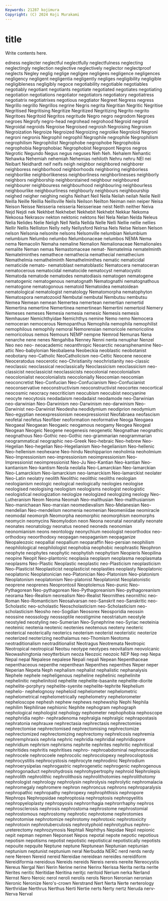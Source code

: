 ```yaml
---
Keywords: 21287 kojimura
Copyright: (C) 2024 Koji Murakami
---
```


# title

Write contents here.



edness
neglecter neglectful neglectfully neglectfulness neglecting neglectingly neglection neglective neglectively neglector
neglectproof neglects Negley neglig neglige negligee negligees negligence negligences negligency
negligent negligentia negligently negliges negligibility negligible negligibleness negligibly negoce negotiability
negotiable negotiables negotiably negotiant negotiants negotiate negotiated negotiates negotiating negotiation
negotiations negotiator negotiators negotiatory negotiatress negotiatrix negotiatrixes negotious negqtiator Negreet
Negress negress Negrillo negrillo Negrillos negrine Negris negrita Negritian Negritic
Negritise Negritised Negritising Negritize Negritized Negritizing Negrito negrito Negritoes Negritoid
Negritos negritude Negro negro negrodom Negroes negroes Negrofy negro-head negrohead
negrohood Negroid negroid Negroidal negroids Negroise Negroised negroish Negroising Negroism
Negroization Negroize Negroized Negroizing negrolike Negroloid Negroni negroni negronis Negrophil
negrophil Negrophile negrophile Negrophilism negrophilism Negrophilist Negrophobe negrophobe Negrophobia negrophobia
Negrophobiac Negrophobist Negropont Negros negros Negrotic Negundo Negus negus neguses
Neh Neh. Nehalem Nehantic Nehawka Nehemiah nehemiah Nehemias nehiloth Nehru
nehru NEI nei Neibart Neidhardt neif neifs neigh neighbor neighbored
neighborer neighboress neighborhood neighborhoods neighboring neighborless neighborlike neighborlikeness neighborliness neighborlinesses
neighborly neighbors neighborship neighborstained neighbour neighboured neighbourer neighbouress neighbourhood neighbouring
neighbourless neighbourlike neighbourliness neighbourly neighbours neighbourship neighed neigher neighing neighs
Neihart Neil Neila Neilah neilah Neile Neill Neilla Neille Neillia
Neillsville Neils Neilson Neilton Neiman nein neiper Neisa Neison Neisse
Neisseria neisseria Neisserieae neist Neith neither Neiva Nejd Nejdi nek
Nekhbet Nekhebet Nekhebit Nekhebt Nekkar Nekoma Nekoosa Nekrasov nekton nektonic
nektons Nel Nela Nelan Nelda Neleus Nelia Nelides Nelie Neligh
Nell Nella Nellda Nelle Nelli Nellie nellie nellies Nellir Nellis
Nelliston Nelly nelly Nellysford Nelrsa Nels Nelse Nelsen Nelson nelson
Nelsonia nelsonite nelsons Nelsonville nelumbian Nelumbium nelumbium Nelumbo nelumbo Nelumbonaceae
nelumbos NEMA Nema nema Nemacolin Nemaha nemaline Nemalion Nemalionaceae Nemalionales
nemalite Neman nemas Nemastomaceae nemat- Nematelmia nematelminth Nematelminthes nemathece nemathecia
nemathecial nemathecium Nemathelmia nemathelminth Nemathelminthes nematic nematicidal nematicide nemato- nematoblast
nematoblastic Nematocera nematoceran nematocerous nematocidal nematocide nematocyst nematocystic Nematoda nematode
nematodes nematodiasis nematogen nematogene nematogenic nematogenous nematognath Nematognathi nematognathous nematogone
nematogonous nematoid Nematoidea nematoidean nematological nematologist nematology Nematomorpha nematophyton Nematospora
nematozooid Nembutal nembutal Nembutsu nembutsu Nemea Nemean nemean Nemertea nemertean
nemertian nemertid Nemertina nemertine Nemertinea nemertinean Nemertini nemertoid Nemery Nemeses
nemeses Nemesia nemesia nemesic Nemesis nemesis Nemhauser Nemichthyidae Nemichthys nemine
Nemo nemo Nemocera nemoceran nemocerous Nemopanthus Nemophila nemophila nemophilist nemophilous
nemophily nemoral Nemorensian nemoricole nemoricoline nemoricolous nemos Nemours NEMP nempne
Nemrod Nemunas Nena nenarche nene nenes Nengahiba Nenney Nenni nenta
nenuphar Nenzel Neo neo neo- neoacademic neoanthropic Neoarctic neoarsphenamine Neo-attic
Neo-babylonian Neobalaena Neobeckia neoblastic neobotanist neobotany neo-Catholic NeoCatholicism neo-Celtic Neocene
neocene Neoceratodus neocerotic neo-Christianity neochristianity neo-classic neoclassic neoclassical neoclassically Neoclassicism
neoclassicism neo-classicist neoclassicist neoclassicists neocolonial neocolonialism neocolonialist neocolonialists neocolonially Neocomian
neocomian neoconcretist Neo-Confucian Neo-Confucianism Neo-Confucianist neoconservative neoconstructivism neoconstructivist neocortex neocortical
neocosmic neocracy neocriticism neocubism neocubist neocyanine neocyte neocytosis neodadaism neodadaist
neodamode neo-Darwinian neo-darwinian Neo-Darwinism neo-Darwinism neo-darwinism Neo-Darwinist neo-Darwinist Neodesha neodidymium
neodiprion neodymium Neo-egyptian neoexpressionism neoexpressionist Neofabraea neofascism neofetal neofetus Neofiber
neoformation neoformative Neoga Neogaea Neogaeal Neogaean Neogaeic neogamous neogamy Neogea
Neogeal Neogean Neogeic Neogene neogenesis neogenetic Neognathae neognathic neognathous Neo-Gothic
neo-Gothic neo-grammarian neogrammarian neogrammatical neographic neo-Greek Neo-hebraic Neo-hebrew Neo-Hegelian Neo-hegelian
Neo-Hegelianism Neo-hegelianism Neo-hellenic Neo-hellenism neohexane Neo-hindu Neohipparion neoholmia neoholmium Neo-Impressionism
neo-impressionism neoimpressionism Neo-Impressionist neoimpressionist Neo-Ju Neo-Kantian Neo-kantian Neo-kantianism Neo-kantism Neola
neolalia Neo-Lamarckian Neo-lamarckian Neo-Lamarckism Neo-lamarckism neo-lamarckism Neo-lamarckist neolater Neo-Latin neolatry
neolith Neolithic neolithic neoliths neologian neologianism neologic neological neologically neologies
neologise neologised neologising neologism neologisms neologist neologistic neologistical neologization neologize
neologized neologizing neology Neo-Lutheranism Neom Neoma Neomah Neo-malthusian Neo-malthusianism Neo-manichaean
Neo-marxian neomedievalism Neo-Melanesian Neo-mendelian Neo-mendelism neomenia neomenian Neomeniidae neomiracle neomodal
neomorph Neomorpha neomorphic neomorphism neomorphs neomycin neomycins Neomylodon neon Neona
neonatal neonatally neonate neonates neonatology neonatus neoned neoneds neonomian neonomianism
neons neontology neonychium neoologist neoorthodox neo-orthodoxy neoorthodoxy neopagan neopaganism neopaganize
Neopaleozoic neopallial neopallium neoparaffin Neo-persian neophilism neophilological neophilologist neophobia neophobic
neophrastic Neophron neophyte neophytes neophytic neophytish neophytism Neopieris Neopilina neopine
Neopit Neo-plantonic neoplasia neoplasm neoplasma neoplasmata neoplasms Neo-Plastic Neoplastic neoplastic
neo-Plasticism neoplasticism Neo-Plasticist Neoplasticist neoplasticist neoplasties neoplasty Neoplatonic neoplatonic Neoplatonician
neo-Platonician Neo-Platonism Neo-platonism Neoplatonism neoplatonism Neo-platonist Neoplatonist Neoplatonistic neoprene neoprenes
Neoprontosil Neoptolemus Neo-punic Neo-Pythagorean Neo-pythagorean Neo-Pythagoreanism Neo-pythagoreanism neorama Neo-Realism neorealism
Neo-Realist Neornithes neornithic neo-Roman Neo-Romanticism Neosalvarsan neo-Sanskrit neo-Sanskritic neo-Scholastic neo-scholastic
Neoscholasticism neo-Scholasticism neo-scholasticism Neosho neo-Sogdian Neosorex Neosporidia neossin neossine neossology
neossoptile neostigmine neostriatum neostyle neostyled neostyling neo-Sumerian Neo-Synephrine neo-Syriac neoteinia
neoteinic neotenia neotenic neotenies neotenous neoteny neoteric neoterical neoterically neoterics
neoterism neoterist neoteristic neoterize neoterized neoterizing neothalamus neo-Thomism Neotoma neotraditionalism
neotraditionalist Neotragus Neotremata Neotropic Neotropical neotropical Neotsu neotype neotypes neovitalism
neovolcanic Neowashingtonia neoytterbium neoza Neozoic neozoic NEP Nep nep Nepa
Nepal nepal Nepalese nepalese Nepali nepali Nepean Nepenthaceae nepenthaceous nepenthe
nepenthean Nepenthes nepenthes Neper neper Neperian Nepeta Neph nephalism nephalist
nephalistic nephanalysis Nephele nephele nepheligenous nepheline nephelinic nephelinite nephelinitic nephelinitoid
nephelite nephelite-basanite nephelite-diorite nephelite-porphyry nephelite-syenite nephelite-tephrite Nephelium nephelo- nephelognosy nepheloid
nephelometer nephelometric nephelometrical nephelometrically nephelometry nephelorometer nepheloscope nephesh nephew nephews
nephewship Nephi Nephila nephilim Nephilinae nephionic Nephite nephogram nephograph nephological
nephologist nephology nephometer nephophobia nephoscope nephphridia nephr- nephradenoma nephralgia nephralgic
nephrapostasis nephratonia nephrauxe nephrectasia nephrectasis nephrectomies nephrectomise nephrectomised nephrectomising nephrectomize
nephrectomized nephrectomizing nephrectomy nephrelcosis nephremia nephremphraxis nephria nephric nephridia nephridial
nephridiopore nephridium nephrism nephrisms nephrite nephrites nephritic nephritical nephritides nephritis
nephritises nephro- nephroabdominal nephrocardiac nephrocele nephrocoele nephrocolic nephrocolopexy nephrocoloptosis nephrocystitis
nephrocystosis nephrocyte nephrodinic Nephrodium nephroerysipelas nephrogastric nephrogenetic nephrogenic nephrogenous nephrogonaduct
nephrohydrosis nephrohypertrophy nephroid Nephrolepis nephrolith nephrolithic nephrolithosis nephrolithotomies nephrolithotomy nephrologist
nephrology nephrolysin nephrolysis nephrolytic nephromalacia nephromegaly nephromere nephron nephroncus nephrons
nephroparalysis nephropathic nephropathy nephropexy nephrophthisis nephropore Nephrops Nephropsidae nephroptosia nephroptosis
nephropyelitis nephropyeloplasty nephropyosis nephrorrhagia nephrorrhaphy nephros nephrosclerosis nephrosis nephrostoma nephrostome
nephrostomial nephrostomous nephrostomy nephrotic nephrotome nephrotomies nephrotomise nephrotomize nephrotomy nephrotoxic
nephrotoxicity nephrotoxin nephrotuberculosis nephrotyphoid nephrotyphus nephro-ureterectomy nephrozymosis Nephtali Nephthys Nepidae
Nepil nepionic nepit nepman nepmen Neponset Nepos nepotal nepote nepotic
nepotious nepotism nepotisms nepotist nepotistic nepotistical nepotistically nepotists nepouite nepquite
Neptune neptune Neptunean Neptunian neptunian neptunism neptunist neptunium neral Nerbudda
NERC nerd nerds nerdy nere Nereen Nereid nereid Nereidae nereidean
nereides nereidiform Nereidiformia nereidous Nereids nereids Nereis nereis nereite Nereocystis
Nereus Nergal Neri Nerin Nerine nerine Nerinx Nerissa Nerita nerita
nerite Nerites neritic Neritidae Neritina neritjc neritoid Nerium nerka Nerland
Nernst Nero Neroic nerol neroli nerolis nerols Neron Neronian neronian
Neronic Neronize Nero's-crown Nerstrand Nert Nerta Nerte nerterology Nerthridae Nerthrus
Nerthus Nerti Nertie nerts Nerty nertz Neruda nerv- Nerva Nerval

